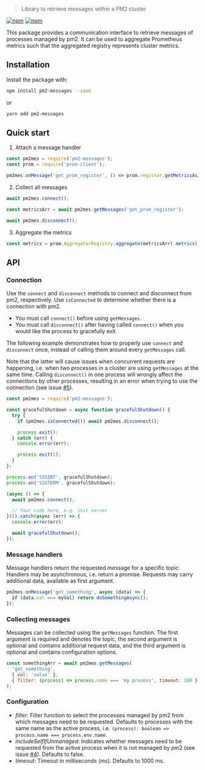 > Library to retrieve messages within a PM2 cluster

[![npm](https://img.shields.io/npm/dm/pm2-messages.svg)](https://www.npmjs.com/package/pm2-messages)
[![npm](https://img.shields.io/npm/v/pm2-messages.svg)](https://www.npmjs.com/package/pm2-messages)

This package provides a communication interface to retrieve messages of processes managed by pm2. It can be used to aggregate Prometheus metrics such that the aggregated registry represents cluster metrics.

## Installation
Install the package with:

```sh
npm install pm2-messages --save
```

or

```sh
yarn add pm2-messages
```

## Quick start
1. Attach a message handler

```js
const pm2mes = require('pm2-messages');
const prom = require('prom-client');

pm2mes.onMessage('get_prom_register', () => prom.register.getMetricsAsJSON());
```

2. Collect all messages

```js
await pm2mes.connect();

const metricsArr = await pm2mes.getMessages('get_prom_register');

await pm2mes.disconnect();
```

3. Aggregate the metrics

```js
const metrics = prom.AggregatorRegistry.aggregate(metricsArr).metrics();
```

## API
### Connection
Use the `connect` and `disconnect` methods to connect and disconnect from pm2, respectively. Use `isConnected` to determine whether there is a connection with pm2.

- You must call `connect()` before using `getMessages`.
- You must call `disconnect()` after having called `connect()` when you would like the process to gracefully exit.

The following example demonstrates how to properly use `connect` and `disconnect` once, instead of calling them around every `getMessages` call. 

Note that the latter will cause issues when concurrent requests are happening, i.e. when two processes in a cluster are using `getMessages` at the same time. Calling `disconnect()` in one process will wrongly affect the connections by other processes, resulting in an error when trying to use the connection (see issue [#5](https://github.com/ChrisLahaye/pm2-messages/issues/5)).

```js
const pm2mes = require('pm2-messages');

const gracefulShutdown = async function gracefulShutdown() {
  try {
    if (pm2mes.isConnected()) await pm2mes.disconnect();

    process.exit();
  } catch (err) {
    console.error(err);

    process.exit(1);
  }
};

process.on('SIGINT', gracefulShutdown);
process.on('SIGTERM', gracefulShutdown);

(async () => {
  await pm2mes.connect();

  // Your code here, e.g. init server
})().catch(async (err) => {
  console.error(err);

  await gracefulShutdown();
});
```

### Message handlers
Message handlers return the requested message for a specific topic. Handlers may be asynchronous, i.e. return a promise. Requests may carry additional data, available as first argument.

```js
pm2mes.onMessage('get_something', async (data) => {
  if (data.val === myVal) return doSomethingAsync();
});
```

### Collecting messages
Messages can be collected using the `getMessages` function. The first argument is required and denotes the topic, the second argument is optional and contains additional request data, and the third argument is optional and contains configuration options.

```js
const somethingArr = await pm2mes.getMessages(
  'get_something',
  { val: 'value' },
  { filter: (process) => process.name === 'my process', timeout: 100 }
);
```

### Configuration
- *filter*: Filter function to select the processes managed by pm2 from which messages need to be requested. Defaults to processes with the same name as the active process, i.e. `(process): boolean => process.name === process.env.name`.
- *includeSelfIfUnmanaged*: Indicates whether messages need to be requested from the active process when it is not managed by pm2 (see issue [#4](https://github.com/ChrisLahaye/pm2-messages/issues/4)). Defaults to false.
- *timeout*: Timeout in milliseconds (ms). Defaults to 1000 ms.
